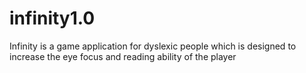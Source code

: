 # infinity1.0
 Infinity is a game application for dyslexic people which is designed to increase the eye focus and reading ability of the player
